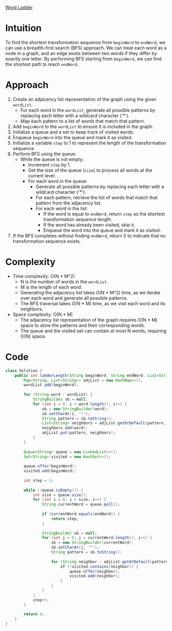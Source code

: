 [Word Ladder](https://leetcode.com/problems/word-ladder/description/)

# Intuition
To find the shortest transformation sequence from `beginWord` to `endWord`, we can use a breadth-first search (BFS) approach. We can treat each word as a node in a graph, and an edge exists between two words if they differ by exactly one letter. By performing BFS starting from `beginWord`, we can find the shortest path to reach `endWord`.

# Approach
1. Create an adjacency list representation of the graph using the given `wordList`.
   - For each word in the `wordList`, generate all possible patterns by replacing each letter with a wildcard character ('*').
   - Map each pattern to a list of words that match that pattern.
2. Add `beginWord` to the `wordList` to ensure it is included in the graph.
3. Initialize a queue and a set to keep track of visited words.
4. Enqueue `beginWord` into the queue and mark it as visited.
5. Initialize a variable `step` to 1 to represent the length of the transformation sequence.
6. Perform BFS using the queue:
   - While the queue is not empty:
     - Increment `step` by 1.
     - Get the size of the queue (`size`) to process all words at the current level.
     - For each word in the queue:
       - Generate all possible patterns by replacing each letter with a wildcard character ('*').
       - For each pattern, retrieve the list of words that match that pattern from the adjacency list.
       - For each word in the list:
         - If the word is equal to `endWord`, return `step` as the shortest transformation sequence length.
         - If the word has already been visited, skip it.
         - Enqueue the word into the queue and mark it as visited.
7. If the BFS completes without finding `endWord`, return 0 to indicate that no transformation sequence exists.

# Complexity
- Time complexity: O(N * M^2)
  - N is the number of words in the `wordList`.
  - M is the length of each word.
  - Generating the adjacency list takes O(N * M^2) time, as we iterate over each word and generate all possible patterns.
  - The BFS traversal takes O(N * M) time, as we visit each word and its neighbors.
- Space complexity: O(N * M)
  - The adjacency list representation of the graph requires O(N * M) space to store the patterns and their corresponding words.
  - The queue and the visited set can contain at most N words, requiring O(N) space.

# Code
```java
class Solution {
    public int ladderLength(String beginWord, String endWord, List<String> wordList) {
        Map<String, List<String>> adjList = new HashMap<>();
        wordList.add(beginWord);
        
        for (String word : wordList) {
            StringBuilder sb = null;
            for (int i = 0; i < word.length(); i++) {
                sb = new StringBuilder(word);
                sb.setCharAt(i, '*');
                String pattern = sb.toString();
                List<String> neighbors = adjList.getOrDefault(pattern, new ArrayList<>());
                neighbors.add(word);
                adjList.put(pattern, neighbors);
            }
        }
        
        Queue<String> queue = new LinkedList<>();
        Set<String> visited = new HashSet<>();
        
        queue.offer(beginWord);
        visited.add(beginWord);
        
        int step = 1;
        
        while (!queue.isEmpty()) {
            int size = queue.size();
            for (int i = 0; i < size; i++) {
                String currentWord = queue.poll();
                
                if (currentWord.equals(endWord)) {
                    return step;
                }
                
                StringBuilder sb = null;
                for (int j = 0; j < currentWord.length(); j++) {
                    sb = new StringBuilder(currentWord);
                    sb.setCharAt(j, '*');
                    String pattern = sb.toString();
                    
                    for (String neighbor : adjList.getOrDefault(pattern, new ArrayList<>())) {
                        if (!visited.contains(neighbor)) {
                            queue.offer(neighbor);
                            visited.add(neighbor);
                        }
                    }
                }
            }
            step++;
        }
        
        return 0;
    }
}
```
